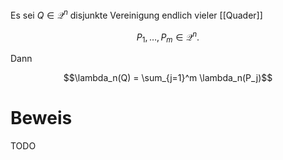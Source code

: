 Es sei $Q \in \mathcal{Q}^n$ disjunkte Vereinigung endlich vieler [[Quader]]

$$P_1, \dots, P_m \in \mathcal{Q}^n.$$

Dann

$$\lambda_n(Q) = \sum_{j=1}^m \lambda_n(P_j)$$

# Beweis
TODO